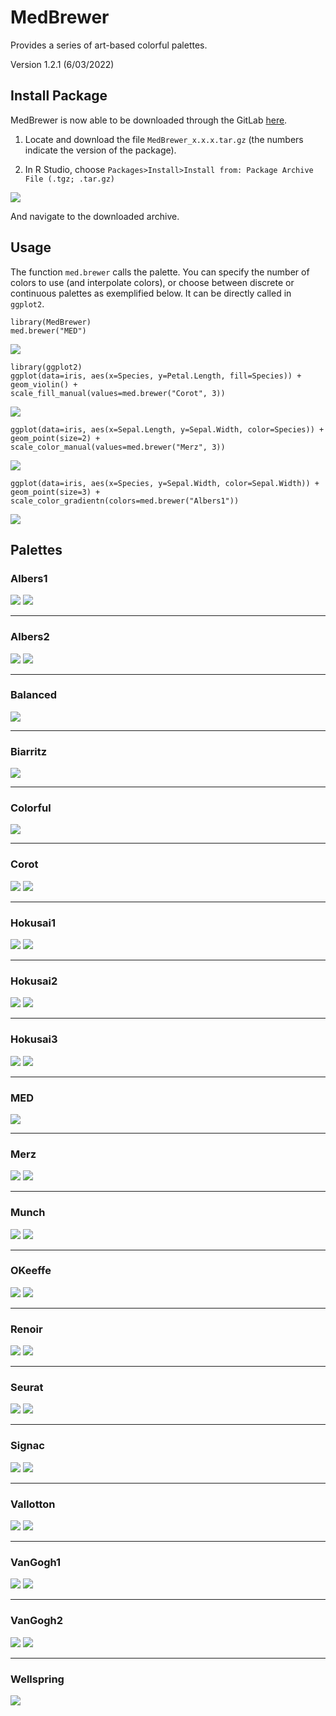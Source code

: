 
# MedBrewer

Provides a series of art-based colorful palettes.

Version 1.2.1 (6/03/2022)

## Install Package
MedBrewer is now able to be downloaded through the GitLab [here](https://gitlab.com/bioinformatics-inem/r-custom-packages/MedBrewer).

1. Locate and download the file `MedBrewer_x.x.x.tar.gz` (the numbers indicate the version of the package).

2. In R Studio, choose `Packages>Install>Install from: Package Archive File (.tgz; .tar.gz)` 

![](src/install-from-file.jpg)

And navigate to the downloaded archive.

## Usage

The function `med.brewer` calls the palette. You can specify the number of colors to use (and interpolate colors), or choose between discrete or continuous palettes as exemplified below.
It can be directly called in `ggplot2`. 

```{r}
library(MedBrewer)
med.brewer("MED")
```
![](palettes/med.jpeg)

```{r}
library(ggplot2)
ggplot(data=iris, aes(x=Species, y=Petal.Length, fill=Species)) +
geom_violin() +
scale_fill_manual(values=med.brewer("Corot", 3))
```
![](src/example1.jpeg)

```{r}
ggplot(data=iris, aes(x=Sepal.Length, y=Sepal.Width, color=Species)) +
geom_point(size=2) +
scale_color_manual(values=med.brewer("Merz", 3))
```
![](src/example2.jpeg)

```{r}
ggplot(data=iris, aes(x=Species, y=Sepal.Width, color=Sepal.Width)) +
geom_point(size=3) +
scale_color_gradientn(colors=med.brewer("Albers1"))
```
![](src/example3.jpeg)

## Palettes

### Albers1

![](palettes/albers1-source.jpeg) 
![](palettes/albers1.jpeg)

--- 

### Albers2

![](palettes/albers2-source.jpeg)
![](palettes/albers2.jpeg)

--- 

### Balanced

![](palettes/balanced.jpeg)

--- 

### Biarritz

![](palettes/biarritz.jpeg)

--- 

### Colorful

![](palettes/colorful.jpeg)

--- 

### Corot

![](palettes/corot-source.jpeg)
![](palettes/corot.jpeg)

--- 

### Hokusai1

![](palettes/hokusai1-source.jpeg)
![](palettes/hokusai1.jpeg)

--- 

### Hokusai2

![](palettes/hokusai2-source.jpeg)
![](palettes/hokusai2.jpeg)

--- 

### Hokusai3

![](palettes/hokusai3-source.jpeg)
![](palettes/hokusai3.jpeg)

--- 

### MED

![](palettes/med.jpeg)

--- 

### Merz

![](palettes/merz-source.jpeg)
![](palettes/merz.jpeg)

--- 

### Munch

![](palettes/munch-source.jpeg)
![](palettes/munch.jpeg)

--- 

### OKeeffe

![](palettes/okeeffe-source.jpeg)
![](palettes/okeeffe.jpeg)

--- 

### Renoir

![](palettes/renoir-source.jpeg)
![](palettes/renoir.jpeg)

--- 

### Seurat

![](palettes/seurat-source.jpeg)
![](palettes/seurat.jpeg)

--- 

### Signac

![](palettes/signac-source.jpeg)
![](palettes/signac.jpeg)

--- 

### Vallotton

![](palettes/vallotton-source.jpeg)
![](palettes/vallotton.jpeg)

--- 

### VanGogh1

![](palettes/vangogh1-source.jpeg)
![](palettes/vangogh1.jpeg)

--- 

### VanGogh2

![](palettes/vangogh2-source.jpeg)
![](palettes/vangogh2.jpeg)

--- 

### Wellspring

![](palettes/wellspring.jpeg)






